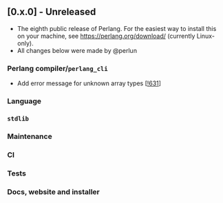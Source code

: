 ## [0.x.0] - Unreleased
- The eighth public release of Perlang. For the easiest way to install this on your machine, see
  https://perlang.org/download/ (currently Linux-only).
- All changes below were made by @perlun

### Perlang compiler/`perlang_cli`
- Add error message for unknown array types [[!631][631]]

### Language

### `stdlib`

### Maintenance

### CI

### Tests

### Docs, website and installer

[631]: https://gitlab.perlang.org/perlang/perlang/merge_requests/631
